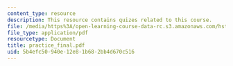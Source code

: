 ```yaml
---
content_type: resource
description: This resource contains quizes related to this course.
file: /media/https%3A/open-learning-course-data-rc.s3.amazonaws.com/hst-161-molecular-biology-and-genetics-in-modern-medicine-fall-2007/5b4efc50940e12e81b682bb4d670c516_practice_final.pdf
file_type: application/pdf
resourcetype: Document
title: practice_final.pdf
uid: 5b4efc50-940e-12e8-1b68-2bb4d670c516
---
```

